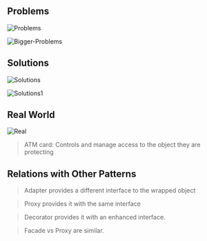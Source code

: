 ## Problems

![Problems](https://refactoring.guru/images/patterns/diagrams/chain-of-responsibility/problem1-en.png)

![Bigger-Problems](https://refactoring.guru/images/patterns/diagrams/chain-of-responsibility/problem2-en.png)

## Solutions

![Solutions](https://refactoring.guru/images/patterns/diagrams/chain-of-responsibility/solution1-en.png)

![Solutions1](https://cdn-images-1.medium.com/max/800/1*0PZgOUrKCv73NLqmltpHmA.jpeg)

## Real World

![Real](https://cdn-images-1.medium.com/max/800/1*_aKSt-AMEYS9opeaSFoV4Q.jpeg)

> ATM card: Controls and manage access to the object they are protecting


## Relations with Other Patterns

> Adapter provides a different interface to the wrapped object

> Proxy provides it with the same interface

> Decorator provides it with an enhanced interface.

> Facade vs Proxy are similar.